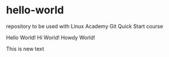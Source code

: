 # hello-world
repository to be used with Linux Academy Git Quick Start course

Hello World!
Hi World!
Howdy World!

This is new text
